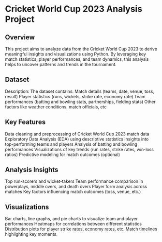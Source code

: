 # Cricket World Cup 2023 Analysis Project


## Overview

This project aims to analyze data from the Cricket World Cup 2023 to derive meaningful insights and visualizations using Python.
By leveraging key match statistics, player performances, and team dynamics, this analysis helps to uncover patterns and trends in the tournament.

## Dataset

Description: The dataset contains:
Match details (teams, date, venue, toss, result)
Player statistics (runs, wickets, strike rate, economy rate)
Team performances (batting and bowling stats, partnerships, fielding stats)
Other factors like weather conditions, match officials, etc

## Key Features

Data cleaning and preprocessing of Cricket World Cup 2023 match data
Exploratory Data Analysis (EDA) using descriptive statistics
Insights into top-performing teams and players
Analysis of batting and bowling performances
Visualizations of key trends (run rates, strike rates, win-loss ratios)
Predictive modeling for match outcomes (optional)

## Analysis Insights

Top run-scorers and wicket-takers
Team performance comparison in powerplays, middle overs, and death overs
Player form analysis across matches
Key factors influencing match outcomes (toss, venue, etc.)

## Visualizations

Bar charts, line graphs, and pie charts to visualize team and player performances
Heatmaps for correlations between different statistics
Distribution plots for player strike rates, economy rates, etc.
Match timelines highlighting key moments. 
